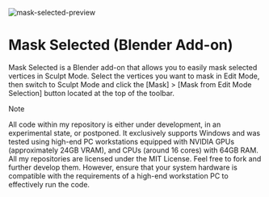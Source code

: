 ![mask-selected-preview](https://user-images.githubusercontent.com/91992989/236498740-6cb4fa28-0860-4036-b9f2-853171f752e2.gif)
# Mask Selected (Blender Add-on)
Mask Selected is a Blender add-on that allows you to easily mask selected vertices in Sculpt Mode. Select the vertices you want to mask in Edit Mode, then switch to Sculpt Mode and click the [Mask] > [Mask from Edit Mode Selection] button located at the top of the toolbar.

> [!NOTE]
> All code within my repository is either under development, in an experimental state, or postponed. It exclusively supports Windows and was tested using high-end PC workstations equipped with NVIDIA GPUs (approximately 24GB VRAM), and CPUs (around 16 cores) with 64GB RAM. All my repositories are licensed under the MIT License. Feel free to fork and further develop them. However, ensure that your system hardware is compatible with the requirements of a high-end workstation PC to effectively run the code.
